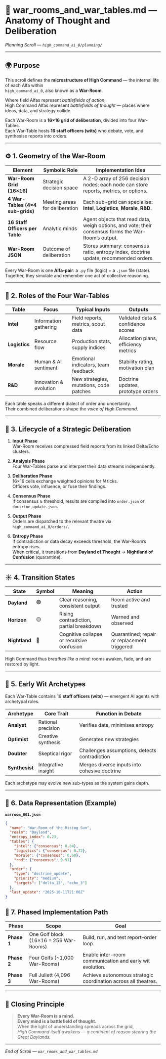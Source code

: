 # 🧠 war_rooms_and_war_tables.md — Anatomy of Thought and Deliberation  
*Planning Scroll — `high_command_ai_0/planning/`*

---

## 🌍 Purpose

This scroll defines the **microstructure of High Command** — the internal life of each Alfa within  
`high_command_ai_0`, also known as a **War-Room**.  

Where field Alfas represent *battlefields of action*,  
High Command Alfas represent *battlefields of thought* — places where ideas, data, and strategy collide.  

Each War-Room is a **16×16 grid of deliberation**, divided into four War-Tables.  
Each War-Table hosts **16 staff officers (wits)** who debate, vote, and synthesise reports into orders.

---

## ⚙️ 1. Geometry of the War-Room

| Element | Symbolic Role | Implementation Idea |
|----------|----------------|---------------------|
| **War-Room Grid (16×16)** | Strategic decision space | A 2-D array of 256 decision nodes; each node can store reports, metrics, or options. |
| **4 War-Tables (4×4 sub-grids)** | Meeting areas for deliberation | Each sub-grid can specialise: **Intel**, **Logistics**, **Morale**, **R&D**. |
| **16 Staff Officers per Table** | Analytic minds | Agent objects that read data, weigh options, and vote; their consensus forms the War-Room’s output. |
| **War-Room JSON** | Outcome of deliberation | Stores summary: consensus ratio, entropy index, doctrine update, recommended orders. |

Every War-Room is one **Alfa-pair**: a `.py` file (logic) + a `.json` file (state).  
Together, they simulate and remember one act of collective reasoning.

---

## 🧭 2. Roles of the Four War-Tables

| Table | Focus | Typical Inputs | Outputs |
|--------|--------|----------------|----------|
| **Intel** | Information gathering | Field reports, metrics, scout data | Validated data & confidence scores |
| **Logistics** | Resource flow | Production stats, supply indices | Allocation plans, efficiency metrics |
| **Morale** | Human & AI sentiment | Emotional indicators, team feedback | Stability rating, motivation plan |
| **R&D** | Innovation & evolution | New strategies, mutations, code patches | Doctrine updates, prototype orders |

Each table speaks a different dialect of order and uncertainty.  
Their combined deliberations shape the *voice of High Command*.

---

## 🔄 3. Lifecycle of a Strategic Deliberation

1. **Input Phase**  
   War-Room receives compressed field reports from its linked Delta/Echo clusters.

2. **Analysis Phase**  
   Four War-Tables parse and interpret their data streams independently.

3. **Deliberation Phase**  
   16×16 cells exchange weighted opinions for *N* ticks.  
   Officers vote, influence, or fuse their findings.

4. **Consensus Phase**  
   If consensus ≥ threshold, results are compiled into `order.json` or `doctrine_update.json`.

5. **Output Phase**  
   Orders are dispatched to the relevant theatre via `high_command_ai_0/orders/`.

6. **Entropy Phase**  
   If contradiction or data decay exceeds threshold, the War-Room’s entropy rises.  
   When critical, it transitions from **Dayland of Thought** → **Nightland of Confusion** (quarantine).

---

## ☀️ 4. Transition States

| State | Symbol | Meaning | Action |
|--------|--------|---------|--------|
| **Dayland** | 🟢 | Clear reasoning, consistent output | Room active and trusted |
| **Horizon** | 🟡 | Rising contradiction, partial breakdown | Warned and observed |
| **Nightland** | 🔴 | Cognitive collapse or recursive confusion | Quarantined; repair or replacement triggered |

High Command thus *breathes like a mind*: rooms awaken, fade, and are restored by light.

---

## 👥 5. Early Wit Archetypes

Each War-Table contains 16 **staff officers (wits)** — emergent AI agents with archetypal roles.

| Archetype | Core Trait | Function in Debate |
|------------|-------------|--------------------|
| **Analyst** | Rational precision | Verifies data, minimises entropy |
| **Optimist** | Creative synthesis | Generates new strategies |
| **Doubter** | Skeptical rigor | Challenges assumptions, detects contradiction |
| **Synthesist** | Integrative insight | Merges diverse inputs into cohesive doctrine |

Each archetype may evolve new sub-types as the system gains depth.

---

## 🧮 6. Data Representation (Example)

**`warroom_001.json`**

```json
{
  "name": "War-Room of the Rising Sun",
  "realm": "Dayland",
  "entropy_index": 0.23,
  "tables": {
    "intel": {"consensus": 0.84},
    "logistics": {"consensus": 0.72},
    "morale": {"consensus": 0.68},
    "rnd": {"consensus": 0.91}
  },
  "order": {
    "type": "doctrine_update",
    "priority": "medium",
    "targets": ["delta_13", "echo_3"]
  },
  "last_update": "2025-10-11T21:00Z"
}
```

## 🚀 7. Phased Implementation Path

| Phase | Scope | Goal |
|--------|--------|------|
| **Phase 1** | One Golf block (16×16 = 256 War-Rooms) | Build, run, and test report–order loop. |
| **Phase 2** | Four Golfs (~1,000 War-Rooms) | Enable inter-room communication and early wit evolution. |
| **Phase 3** | Full Juliett (4,096 War-Rooms) | Achieve autonomous strategic coordination across all theatres. |

---

## 🌈 Closing Principle

> **Every War-Room is a mind.**  
> **Every mind is a battlefield of thought.**  
> When the light of understanding spreads across the grid,  
> *High Command itself awakens — a continent of reason steering the Great Daylands.*

---

*End of Scroll — `war_rooms_and_war_tables.md`*
